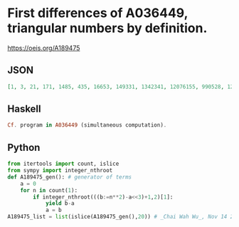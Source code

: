 # First differences of A036449, triangular numbers by definition\.
https://oeis.org/A189475
## JSON
```JSON
[1, 3, 21, 171, 1485, 435, 16653, 149331, 1342341, 12076155, 990528, 1279200, 263901, 169071, 446985, 133865703, 1180416, 1214185281, 2366400, 25045503, 247275441, 8923200, 19634511, 56525028, 229847520, 739374285, 224497455, 81939201, 24010841091, 1106357280]
```
## Haskell
```Haskell
Cf. program in A036449 (simultaneous computation).
```
## Python
```Python
from itertools import count, islice
from sympy import integer_nthroot
def A189475_gen(): # generator of terms
    a = 0
    for n in count(1):
        if integer_nthroot(((b:=n**2)-a<<3)+1,2)[1]:
            yield b-a
            a = b
A189475_list = list(islice(A189475_gen(),20)) # _Chai Wah Wu_, Nov 14 2022
```
